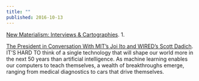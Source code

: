 ```yaml
---
title: ""
published: 2016-10-13
---
```




<a href="http://quod.lib.umich.edu/o/ohp/11515701.0001.001/1:4.1/--new-materialism-interviews-cartographies?rgn=div2;view=fulltext" target="_blank">New Materialism: Interviews & Cartographies</a>. 1.




<a href="https://www.wired.com/2016/10/president-obama-mit-joi-ito-interview/" target="_blank">The President in Conversation With MIT’s Joi Ito and WIRED’s Scott Dadich</a>. IT’S HARD TO think of a single technology that will shape our world more in the next 50 years than artificial intelligence. As machine learning enables our computers to teach themselves, a wealth of breakthroughs emerge, ranging from medical diagnostics to cars that drive themselves.

